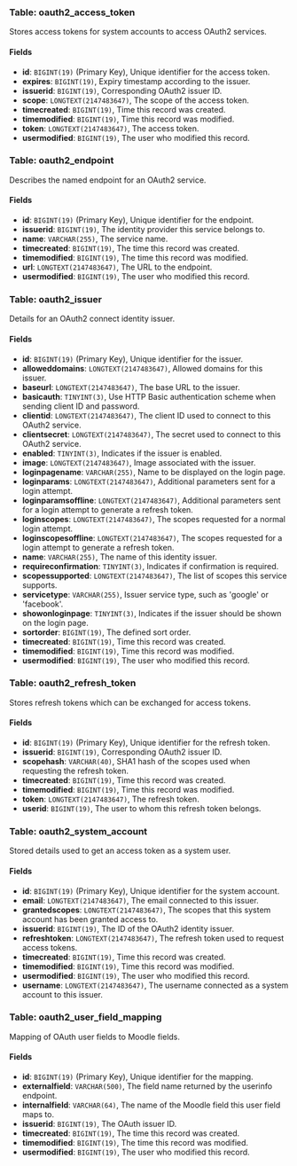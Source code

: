 ### Table: oauth2_access_token

Stores access tokens for system accounts to access OAuth2 services.

#### Fields

- **id**: `BIGINT(19)` (Primary Key), Unique identifier for the access token.
- **expires**: `BIGINT(19)`, Expiry timestamp according to the issuer.
- **issuerid**: `BIGINT(19)`, Corresponding OAuth2 issuer ID.
- **scope**: `LONGTEXT(2147483647)`, The scope of the access token.
- **timecreated**: `BIGINT(19)`, Time this record was created.
- **timemodified**: `BIGINT(19)`, Time this record was modified.
- **token**: `LONGTEXT(2147483647)`, The access token.
- **usermodified**: `BIGINT(19)`, The user who modified this record.

### Table: oauth2_endpoint

Describes the named endpoint for an OAuth2 service.

#### Fields

- **id**: `BIGINT(19)` (Primary Key), Unique identifier for the endpoint.
- **issuerid**: `BIGINT(19)`, The identity provider this service belongs to.
- **name**: `VARCHAR(255)`, The service name.
- **timecreated**: `BIGINT(19)`, The time this record was created.
- **timemodified**: `BIGINT(19)`, The time this record was modified.
- **url**: `LONGTEXT(2147483647)`, The URL to the endpoint.
- **usermodified**: `BIGINT(19)`, The user who modified this record.

### Table: oauth2_issuer

Details for an OAuth2 connect identity issuer.

#### Fields

- **id**: `BIGINT(19)` (Primary Key), Unique identifier for the issuer.
- **alloweddomains**: `LONGTEXT(2147483647)`, Allowed domains for this issuer.
- **baseurl**: `LONGTEXT(2147483647)`, The base URL to the issuer.
- **basicauth**: `TINYINT(3)`, Use HTTP Basic authentication scheme when sending client ID and password.
- **clientid**: `LONGTEXT(2147483647)`, The client ID used to connect to this OAuth2 service.
- **clientsecret**: `LONGTEXT(2147483647)`, The secret used to connect to this OAuth2 service.
- **enabled**: `TINYINT(3)`, Indicates if the issuer is enabled.
- **image**: `LONGTEXT(2147483647)`, Image associated with the issuer.
- **loginpagename**: `VARCHAR(255)`, Name to be displayed on the login page.
- **loginparams**: `LONGTEXT(2147483647)`, Additional parameters sent for a login attempt.
- **loginparamsoffline**: `LONGTEXT(2147483647)`, Additional parameters sent for a login attempt to generate a refresh token.
- **loginscopes**: `LONGTEXT(2147483647)`, The scopes requested for a normal login attempt.
- **loginscopesoffline**: `LONGTEXT(2147483647)`, The scopes requested for a login attempt to generate a refresh token.
- **name**: `VARCHAR(255)`, The name of this identity issuer.
- **requireconfirmation**: `TINYINT(3)`, Indicates if confirmation is required.
- **scopessupported**: `LONGTEXT(2147483647)`, The list of scopes this service supports.
- **servicetype**: `VARCHAR(255)`, Issuer service type, such as 'google' or 'facebook'.
- **showonloginpage**: `TINYINT(3)`, Indicates if the issuer should be shown on the login page.
- **sortorder**: `BIGINT(19)`, The defined sort order.
- **timecreated**: `BIGINT(19)`, Time this record was created.
- **timemodified**: `BIGINT(19)`, Time this record was modified.
- **usermodified**: `BIGINT(19)`, The user who modified this record.

### Table: oauth2_refresh_token

Stores refresh tokens which can be exchanged for access tokens.

#### Fields

- **id**: `BIGINT(19)` (Primary Key), Unique identifier for the refresh token.
- **issuerid**: `BIGINT(19)`, Corresponding OAuth2 issuer ID.
- **scopehash**: `VARCHAR(40)`, SHA1 hash of the scopes used when requesting the refresh token.
- **timecreated**: `BIGINT(19)`, Time this record was created.
- **timemodified**: `BIGINT(19)`, Time this record was modified.
- **token**: `LONGTEXT(2147483647)`, The refresh token.
- **userid**: `BIGINT(19)`, The user to whom this refresh token belongs.

### Table: oauth2_system_account

Stored details used to get an access token as a system user.

#### Fields

- **id**: `BIGINT(19)` (Primary Key), Unique identifier for the system account.
- **email**: `LONGTEXT(2147483647)`, The email connected to this issuer.
- **grantedscopes**: `LONGTEXT(2147483647)`, The scopes that this system account has been granted access to.
- **issuerid**: `BIGINT(19)`, The ID of the OAuth2 identity issuer.
- **refreshtoken**: `LONGTEXT(2147483647)`, The refresh token used to request access tokens.
- **timecreated**: `BIGINT(19)`, Time this record was created.
- **timemodified**: `BIGINT(19)`, Time this record was modified.
- **usermodified**: `BIGINT(19)`, The user who modified this record.
- **username**: `LONGTEXT(2147483647)`, The username connected as a system account to this issuer.

### Table: oauth2_user_field_mapping

Mapping of OAuth user fields to Moodle fields.

#### Fields

- **id**: `BIGINT(19)` (Primary Key), Unique identifier for the mapping.
- **externalfield**: `VARCHAR(500)`, The field name returned by the userinfo endpoint.
- **internalfield**: `VARCHAR(64)`, The name of the Moodle field this user field maps to.
- **issuerid**: `BIGINT(19)`, The OAuth issuer ID.
- **timecreated**: `BIGINT(19)`, The time this record was created.
- **timemodified**: `BIGINT(19)`, The time this record was modified.
- **usermodified**: `BIGINT(19)`, The user who modified this record.
